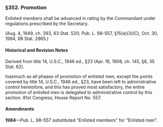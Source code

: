 ### §352. Promotion ###

Enlisted members shall be advanced in rating by the Commandant under regulations prescribed by the Secretary.

(Aug. 4, 1949, ch. 393, 63 Stat. 520; Pub. L. 98–557, §15(a)(3)(C), Oct. 30, 1984, 98 Stat. 2865.)

#### Historical and Revision Notes ####

Derived from title 14, U.S.C., 1946 ed., §23 (Apr. 16, 1908, ch. 145, §8, 35 Stat. 62).

Inasmuch as all phases of promotion of enlisted men, except the points covered by title 14, U.S.C., 1946 ed., §23, have been left to administrative control heretofore, and this has proved most satisfactory, the entire promotion of enlisted men is delegated to administrative control by this section. 81st Congress, House Report No. 557.

#### Amendments ####

**1984**—Pub. L. 98–557 substituted "Enlisted members" for "Enlisted men".